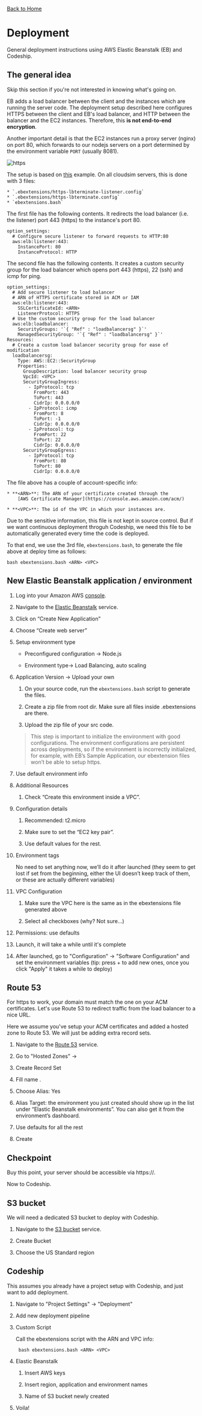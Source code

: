 [Back to Home](Home)

# Deployment

General deployment instructions using AWS Elastic Beanstalk (EB) and Codeship.

## The general idea

Skip this section if you're not interested in knowing what's going on.

EB adds a load balancer between the client and the instances which are running
the server code. The deployment setup described here configures HTTPS between
the client and EB's load balancer, and HTTP between the balancer and the
EC2 instances. Therefore, this **is not end-to-end encryption**.

Another important detail is that the EC2 instances run a proxy server (nginx)
on port 80, which forwards to our nodejs servers on a port determined by the
environment variable `PORT` (usually 8081).

![https](images/https.png)

The setup is based on
[this](https://github.com/awslabs/eb-tomcat-snakes/blob/master/src/.ebextensions/inactive/HTTPS.md)
example. On all cloudsim servers, this is done with 3 files:

    * `.ebextensions/https-lbterminate-listener.config`
    * `.ebextensions/https-lbterminate.config`
    * `ebextensions.bash`

The first file has the following contents. It redirects the load balancer
(i.e. the listener) port 443 (https) to the instance's port 80.

    option_settings:
      # Configure secure listener to forward requests to HTTP:80
      aws:elb:listener:443:
        InstancePort: 80
        InstanceProtocol: HTTP

The second file has the following contents. It creates a custom security group for the
load balancer which opens port 443 (https), 22 (ssh) and icmp for ping.

    option_settings:
      # Add secure listener to load balancer
      # ARN of HTTPS certificate stored in ACM or IAM
      aws:elb:listener:443:
        SSLCertificateId: <ARN>
        ListenerProtocol: HTTPS
      # Use the custom security group for the load balancer
      aws:elb:loadbalancer:
        SecurityGroups: '`{ "Ref" : "loadbalancersg" }`'
        ManagedSecurityGroup: '`{ "Ref" : "loadbalancersg" }`'
    Resources:
      # Create a custom load balancer security group for ease of modification
      loadbalancersg:
        Type: AWS::EC2::SecurityGroup
        Properties:
          GroupDescription: load balancer security group
          VpcId: <VPC>
          SecurityGroupIngress:
            - IpProtocol: tcp
              FromPort: 443
              ToPort: 443
              CidrIp: 0.0.0.0/0
            - IpProtocol: icmp
              FromPort: 8
              ToPort: -1
              CidrIp: 0.0.0.0/0
            - IpProtocol: tcp
              FromPort: 22
              ToPort: 22
              CidrIp: 0.0.0.0/0
          SecurityGroupEgress:
            - IpProtocol: tcp
              FromPort: 80
              ToPort: 80
              CidrIp: 0.0.0.0/0

The file above has a couple of account-specific info:

    * **<ARN>**: The ARN of your certificate created through the
        [AWS Certificate Manager](https://console.aws.amazon.com/acm/)

    * **<VPC>**: The id of the VPC in which your instances are.

Due to the sensitive information, this file is not kept in source control.
But if we want continuous deployment throguh Codeship, we need this file to
be automatically generated every time the code is deployed.

To that end, we use the 3rd file, `ebextensions.bash`, to generate the file
above at deploy time as follows:

    bash ebextensions.bash <ARN> <VPC>

## New Elastic Beanstalk application / environment

1. Log into your Amazon AWS [console](https://console.aws.amazon.com).

1. Navigate to the
[Elastic Beanstalk](https://console.aws.amazon.com/elasticbeanstalk) service.

1. Click on “Create New Application”

1. Choose “Create web server”

1. Setup environment type

    * Preconfigured configuration -> Node.js

    * Environment type-> Load Balancing, auto scaling

1. Application Version -> Upload your own

    1. On your source code, run the `ebextensions.bash` script to generate the files.

    1. Create a zip file from root dir. Make sure all files inside .ebextensions
        are there.

    1. Upload the zip file of your src code.

    > This step is important to initialize the environment with good
      configurations. The environment configurations are persistent across
      deployments, so if the environment is incorrectly initialized, for
      example, with EB’s Sample Application, our ebextension files won’t be
      able to setup https.

1. Use default environment info

1. Additional Resources

    1. Check “Create this environment inside a VPC”.

1. Configuration details

    1. Recommended: t2.micro

    1. Make sure to set the “EC2 key pair”.

    1. Use default values for the rest.

1. Environment tags

    No need to set anything now, we’ll do it after launched (they seem to
    get lost if set from the beginning, either the UI doesn’t keep track
    of them, or these are actually different variables)

1. VPC Configuration

    1. Make sure the VPC here is the same as in the ebextensions file generated
       above

    1. Select all checkboxes (why? Not sure…)

1. Permissions: use defaults

1. Launch, it will take a while until it's complete

1. After launched, go to "Configuration" -> "Software Configuration" and set
   the environment variables (tip: press + to add new ones, once you click
   "Apply" it takes a while to deploy)

## Route 53

For https to work, your domain must match the one on your ACM certificates.
Let's use Route 53 to redirect traffic from the load balancer to a nice URL.

Here we assume you've setup your ACM certificates and added a hosted zone to
Route 53. We will just be adding extra record sets.

1. Navigate to the
[Route 53](https://console.aws.amazon.com/route53)
service.

1. Go to "Hosted Zones" -> <domain>

1. Create Record Set

1. Fill name <name>.<domain>

1. Choose Alias: Yes

1. Alias Target: the environment you just created should show up in the list under
“Elastic Beanstalk environments”. You can also get it from the
environment’s dashboard.

1. Use defaults for all the rest

1. Create

## Checkpoint

Buy this point, your server should be accessible via https://<name>.<domain>

Now to Codeship.

## S3 bucket

We will need a dedicated S3 bucket to deploy with Codeship.

1. Navigate to the
[S3 bucket](https://s3-console-us-standard.console.aws.amazon.com) service.

1. Create Bucket

1. Choose the US Standard region

## Codeship

This assumes you already have a project setup with Codeship, and just want to
add deployment.

1. Navigate to "Project Settings" -> "Deployment"

1. Add new deployment pipeline

1. Custom Script

    Call the ebextensions script with the ARN and VPC info:

        bash ebextensions.bash <ARN> <VPC>

1. Elastic Beanstalk

    1. Insert AWS keys

    1. Insert region, application and environment names

    1. Name of S3 bucket newly created

1. Voila!

